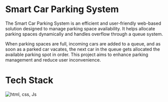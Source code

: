 
# Smart Car Parking System

The Smart Car Parking System is an efficient and user-friendly web-based solution designed to manage parking space availability.
It helps allocate parking spaces dynamically and handles overflow through a queue system. 

When parking spaces are full, incoming cars are added to a queue, and as soon as a parked car vacates, the next car in the queue gets allocated the available parking spot in order. This project aims to enhance parking management and reduce user inconvenience.

# Tech Stack

![html, css, Js](https://github.com/user-attachments/assets/20137e52-f5c3-4106-9c91-069f53e91395)




